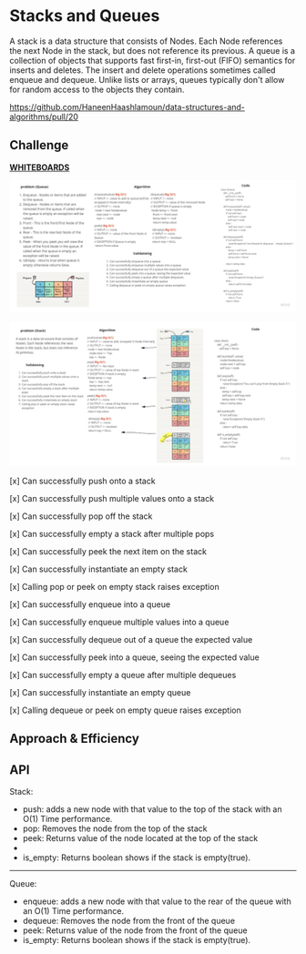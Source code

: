 # Stacks and Queues
A stack is a data structure that consists of Nodes. Each Node references the next Node in the stack, but does not reference its previous.
A queue is a collection of objects that supports fast first-in, first-out (FIFO) semantics for inserts and deletes. The insert and delete operations sometimes called enqueue and dequeue. Unlike lists or arrays, queues typically don't allow for random access to the objects they contain.

https://github.com/HaneenHaashlamoun/data-structures-and-algorithms/pull/20

## Challenge

[**WHITEBOARDS**](https://miro.com/welcomeonboard/alRwREd1OGltcGV3OHd5VlNHamFXNmxMSlZMdDFDMGt6Q1FObllyMGRhczZDMTQwZFN2UHNBdnpvdmNBdDl0Q3wzMDc0NDU3MzYxOTIyMDQzMjYx?invite_link_id=645014362449)

![s](stack-and-queue2.jpg)

![q](stack-and-queue.jpg)

<!-- Description of the challenge -->
[x] Can successfully push onto a stack

[x] Can successfully push multiple values onto a stack

[x] Can successfully pop off the stack

[x] Can successfully empty a stack after multiple pops

[x] Can successfully peek the next item on the stack

[x] Can successfully instantiate an empty stack

[x] Calling pop or peek on empty stack raises exception

[x] Can successfully enqueue into a queue

[x] Can successfully enqueue multiple values into a queue

[x] Can successfully dequeue out of a queue the expected value

[x] Can successfully peek into a queue, seeing the expected value

[x] Can successfully empty a queue after multiple dequeues

[x] Can successfully instantiate an empty queue

[x] Calling dequeue or peek on empty queue raises exception

## Approach & Efficiency
<!-- What approach did you take? Why? What is the Big O space/time for this approach? -->

## API
<!-- Description of each method publicly available to your Stack and Queue-->
Stack:
 - push: adds a new node with that value to the top of the stack with an O(1) Time performance.
 - pop: Removes the node from the top of the stack
 -  peek: Returns value of the node located at the top of the stack
- 
- is_empty: Returns boolean shows if the stack is empty(true).

------------------

Queue:
- enqueue: adds a new node with that value to the rear of the queue with an O(1) Time performance.
- dequeue: Removes the node from the front of the queue
- peek: Returns value of the node from the front of the queue
- is_empty: Returns boolean shows if the stack is empty(true).
